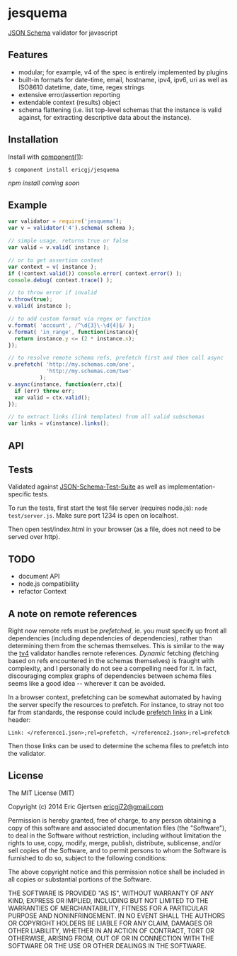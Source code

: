 
# jesquema

  [JSON Schema][1] validator for javascript

## Features
  
  - modular; for example, v4 of the spec is entirely implemented by plugins
  - built-in formats for date-time, email, hostname, ipv4, ipv6, uri
    as well as ISO8610 datetime, date, time, regex strings
  - extensive error/assertion reporting
  - extendable context (results) object
  - schema flattening (i.e. list top-level schemas that the instance is valid 
    against, for extracting descriptive data about the instance).
  
## Installation

  Install with [component(1)](http://component.io):

    $ component install ericgj/jesquema

  _npm install coming soon_

## Example

  ```js
  var validator = require('jesquema');
  var v = validator('4').schema( schema );
  
  // simple usage, returns true or false
  var valid = v.valid( instance );

  // or to get assertion context
  var context = v( instance );
  if (!context.valid()) console.error( context.error() );
  console.debug( context.trace() );

  // to throw error if invalid
  v.throw(true);
  v.valid( instance );
  
  // to add custom format via regex or function
  v.format( 'account', /^\d{3}\-\d{4}$/ );
  v.format( 'in_range', function(instance){ 
    return instance.y <= (2 * instance.x); 
  });
  
  // to resolve remote schema refs, prefetch first and then call async
  v.prefetch( 'http://my.schemas.com/one', 
              'http://my.schemas.com/two'
            );
  v.async(instance, function(err,ctx){
    if (err) throw err;
    var valid = ctx.valid();
  });

  // to extract links (link templates) from all valid subschemas
  var links = v(instance).links();

  ```

## API

## Tests

  Validated against [JSON-Schema-Test-Suite][suite] as well as implementation-
  specific tests.

  To run the tests, first start the test file server (requires node.js):
  `node test/server.js`. Make sure port 1234 is open on localhost.

  Then open test/index.html in your browser (as a file, does not need to be
  served over http).


## TODO

- document API
- node.js compatibility
- refactor Context


## A note on remote references

  Right now remote refs must be _prefetched_, ie. you must specify up front
  all dependencies (including dependencies of dependencies), rather than
  determining them from the schemas themselves. This is similar to the way
  the [tv4][tv4] validator handles remote references.  _Dynamic_ fetching
  (fetching based on refs encountered in the schemas themselves) is fraught
  with complexity, and I personally do not see a compelling need for it. In
  fact, discouraging complex graphs of dependencies between schema files
  seems like a good idea -- wherever it can be avoided.

  In a browser context, prefetching can be somewhat automated by having the
  server specify the resources to prefetch. For instance, to stray not too
  far from standards, the response could include [prefetch links][prefetch]
  in a Link header:

    Link: </reference1.json>;rel=prefetch, </reference2.json>;rel=prefetch

  Then those links can be used to determine the schema files to prefetch into
  the validator.


## License

  The MIT License (MIT)

  Copyright (c) 2014 Eric Gjertsen <ericgj72@gmail.com>

  Permission is hereby granted, free of charge, to any person obtaining a copy
  of this software and associated documentation files (the "Software"), to deal
  in the Software without restriction, including without limitation the rights
  to use, copy, modify, merge, publish, distribute, sublicense, and/or sell
  copies of the Software, and to permit persons to whom the Software is
  furnished to do so, subject to the following conditions:

  The above copyright notice and this permission notice shall be included in
  all copies or substantial portions of the Software.

  THE SOFTWARE IS PROVIDED "AS IS", WITHOUT WARRANTY OF ANY KIND, EXPRESS OR
  IMPLIED, INCLUDING BUT NOT LIMITED TO THE WARRANTIES OF MERCHANTABILITY,
  FITNESS FOR A PARTICULAR PURPOSE AND NONINFRINGEMENT. IN NO EVENT SHALL THE
  AUTHORS OR COPYRIGHT HOLDERS BE LIABLE FOR ANY CLAIM, DAMAGES OR OTHER
  LIABILITY, WHETHER IN AN ACTION OF CONTRACT, TORT OR OTHERWISE, ARISING FROM,
  OUT OF OR IN CONNECTION WITH THE SOFTWARE OR THE USE OR OTHER DEALINGS IN
  THE SOFTWARE.


[1]: http://json-schema.org/
[suite]: https://github.com/json-schema/JSON-Schema-Test-Suite
[tv4]: https://github.com/geraintluff/tv4
[prefetch]: https://en.wikipedia.org/wiki/Link_prefetching


